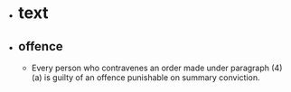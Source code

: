 - # text
- ## offence
	- Every person who contravenes an order made under paragraph (4)(a) is guilty of an offence punishable on summary conviction.